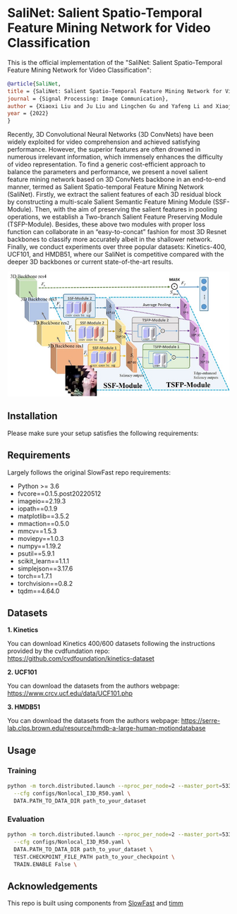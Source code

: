 # SaliNet: Salient Spatio-Temporal Feature Mining Network for Video Classification

This is the official implementation of the "SaliNet: Salient Spatio-Temporal Feature Mining Network for Video Classification":

```BibTeX
@article{SaliNet,
title = {SaliNet: Salient Spatio-Temporal Feature Mining Network for Video Classification},
journal = {Signal Processing: Image Communication},
author = {Xiaoxi Liu and Ju Liu and Lingchen Gu and Yafeng Li and Xiaojun Chang and Feiping Nie},
year = {2022}
}
```

Recently, 3D Convolutional Neural Networks (3D ConvNets) have been widely exploited for video comprehension and achieved
satisfying performance. However, the superior features are often drowned in numerous irrelevant information, which immensely
enhances the difficulty of video representation. To find a generic cost-efficient approach to balance the parameters and performance,
we present a novel salient feature mining network based on 3D ConvNets backbone in an end-to-end manner, termed as Salient
Spatio-temporal Feature Mining Network (SaliNet). Firstly, we extract the salient features of each 3D residual block by constructing
a multi-scale Salient Semantic Feature Mining Module (SSF-Module). Then, with the aim of preserving the salient features in
pooling operations, we establish a Two-branch Salient Feature Preserving Module (TSFP-Module). Besides, these above two
modules with proper loss function can collaborate in an “easy-to-concat” fashion for most 3D Resnet backbones to classify more
accurately albeit in the shallower network. Finally, we conduct experiments over three popular datasets: Kinetics-400, UCF101,
and HMDB51, where our SaliNet is competitive compared with the deeper 3D backbones or current state-of-the-art results.

![Model Structure](figures/architecture.jpg "Model Structure")

## Installation

Please make sure your setup satisfies the following requirements:

## Requirements

Largely follows the original SlowFast repo requirements:
- Python >= 3.6
- fvcore==0.1.5.post20220512
- imageio==2.19.3
- iopath==0.1.9
- matplotlib==3.5.2
- mmaction==0.5.0
- mmcv==1.5.3
- moviepy==1.0.3
- numpy==1.19.2
- psutil==5.9.1
- scikit_learn==1.1.1
- simplejson==3.17.6
- torch==1.7.1
- torchvision==0.8.2
- tqdm==4.64.0

## Datasets

**1. Kinetics**

You can download Kinetics 400/600 datasets following the instructions provided by the cvdfundation repo: https://github.com/cvdfoundation/kinetics-dataset

**2. UCF101**

You can download the datasets from the authors webpage: https://www.crcv.ucf.edu/data/UCF101.php

**3. HMDB51**

You can download the datasets from the authors webpage: https://serre-lab.clps.brown.edu/resource/hmdb-a-large-human-motiondatabase

## Usage

### Training

```bash
python -m torch.distributed.launch --nproc_per_node=2 --master_port=5333 run_net.py \
  --cfg configs/Nonlocal_I3D_R50.yaml \
  DATA.PATH_TO_DATA_DIR path_to_your_dataset
```

### Evaluation

```bash
python -m torch.distributed.launch --nproc_per_node=2 --master_port=5333 run_net.py \
  --cfg configs/Nonlocal_I3D_R50.yaml \
  DATA.PATH_TO_DATA_DIR path_to_your_dataset \
  TEST.CHECKPOINT_FILE_PATH path_to_your_checkpoint \
  TRAIN.ENABLE False \
```

## Acknowledgements

This repo is built using components from [SlowFast](https://github.com/facebookresearch/SlowFast) and [timm](https://github.com/rwightman/pytorch-image-models)

